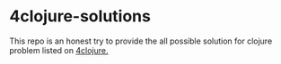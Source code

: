 # 4clojure-solutions
This repo is an honest try to provide the all possible solution for clojure problem listed on 
[4clojure.](http://www.4clojure.com/problem/)
